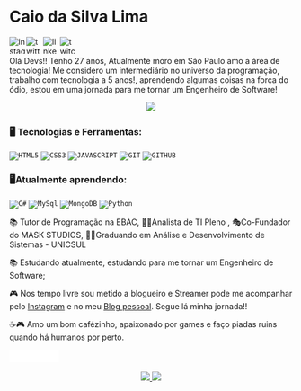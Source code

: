 <!-- <img align="right" width="250px" style="margin-top:-20px" src=""> -->
</br>
</br>
<div dsplay="inline-block">
 <h1 align="left">Caio da Silva Lima</h1>
 <a href="https://www.instagram.com/tvnergal/">
    <img align="left" width="30px" height="30px" src="https://upload.wikimedia.org/wikipedia/commons/e/e7/Instagram_logo_2016.svg" alt="instagram" style="vertical-align:top;">
  </a> 
  <a href="https://twitter.com/tvnergal">
    <img align="left" width="30px" height="30px" src="https://upload.wikimedia.org/wikipedia/commons/6/67/Twitter-logo.png" alt="twitter" style="vertical-align:top;">
  </a>
  <a href="https://www.linkedin.com/in/caio-lima-804b29175/">
    <img align="left" width="30px" height="30px" src="https://upload.wikimedia.org/wikipedia/commons/f/f8/LinkedIn_icon_circle.svg" alt="linkedin" style="vertical-align:top;">
  </a>
  <a href="https://www.twitch.tv/tvnergal/">
    <img align="left" width="30px" height="30px" src="https://upload.wikimedia.org/wikipedia/commons/2/20/Twitch_icon_2012.svg" alt="twitch" style="vertical-align:top;">
  </a>
</div>


</br>


</br>
Olá Devs!!
Tenho 27 anos, Atualmente moro em São Paulo amo a área de tecnologia! Me considero um intermediário no universo da programação, trabalho com tecnologia a 5 anos!, aprendendo algumas coisas na força do ódio, estou em uma jornada para me tornar um Engenheiro de Software!
<p align="center">
 
  <img src="https://super.abril.com.br/wp-content/uploads/2016/09/super_imggato_digitando_0.gif" width="250">
</p>
<h3> 🖥️ Tecnologias e Ferramentas:</h3>
<!-- <img width="300px" align="right" src="https://imgur.com/efHQn67"> -->
<code><img width="40px" src="https://cdn.jsdelivr.net/gh/devicons/devicon/icons/html5/html5-original-wordmark.svg" title = "HTML5"/></code>
<code><img width="40px" src="https://cdn.jsdelivr.net/gh/devicons/devicon/icons/css3/css3-original-wordmark.svg" title = "CSS3"/></code>
<code><img width="40px" src="https://cdn.jsdelivr.net/gh/devicons/devicon/icons/javascript/javascript-original.svg" title = "JAVASCRIPT"/></code>
<code><img width="40px" src="https://cdn.jsdelivr.net/gh/devicons/devicon/icons/git/git-original.svg" title = "GIT"/></code>
<code><img width="40px" src="https://cdn.jsdelivr.net/gh/devicons/devicon/icons/github/github-original.svg" title = "GITHUB"/></code>
<p align="left">
 
<h3>🖥️Atualmente aprendendo:</h3> 
<code><img width="40px" src="https://cdn.jsdelivr.net/gh/devicons/devicon/icons/csharp/csharp-original.svg" title = "C#"/></code>
<!-- <code><img width="40px" src="https://cdn.jsdelivr.net/gh/devicons/devicon/icons/unity/unity-original-wordmark.svg" title = "Unity"/> -->
<code><img width="40px" src="https://cdn.jsdelivr.net/gh/devicons/devicon/icons/mysql/mysql-original.svg" title = "MySql"/></code>
<code><img width="40px" src="https://cdn.jsdelivr.net/gh/devicons/devicon/icons/mongodb/mongodb-original-wordmark.svg" title = "MongoDB"/></code>
<code><img width="40px" src="https://cdn.jsdelivr.net/gh/devicons/devicon/icons/python/python-original.svg" title = "Python"/></code>
<p align="left">
<div display="inline-block">

  
📚 Tutor de Programação na EBAC, 👨‍💻Analista de TI Pleno , 🎭Co-Fundador do MASK STUDIOS, 🧑‍🎓Graduando em Análise e Desenvolvimento de Sistemas - UNICSUL

 📚 Estudando atualmente, estudando para me tornar um Engenheiro de Software;</p>
 <p align="left">🎮 Nos tempo livre sou metido a blogueiro e Streamer pode me acompanhar pelo <a href="https://www.instagram.com/tvnergal/">Instagram</a> e no meu <a href="https://dev.to/nergalcode/">Blog pessoal</a>. Segue lá minha jornada!!</p>
 <p align="left">☕🎮 Amo um bom cafézinho, apaixonado por games e faço piadas ruins quando há humanos por perto.</p>
</div>
<a href="https://www.instagram.com/tvnergal/" target="_blank"><img align="left" alt="Instagram" width="22px" src="https://github.com/Aakarsh-B/trying-repos/blob/master/insta.svg" />
<a href="https://twitter.com/TvNergal" target="_blank"><img align="left" alt="Twitter" width="22px" src="https://github.com/Aakarsh-B/trying-repos/blob/master/twitter.svg" />
<a href="https://www.linkedin.com/in/caio-lima-804b29175/" target="_blank"><img align="left" alt="LinkedIn" width="22px" src="https://github.com/Aakarsh-B/trying-repos/blob/master/linkedin.svg" />
<a href="https://dev.to/nergalcode/" target="_blank"><img alt="Blog" width="22px" src="https://github.com/Aakarsh-B/trying-repos/blob/master/dev-badge.svg" /></a>

<p align="center">

<a href="https://github.com/Nergal-code">
  <img height="100em" src="https://github-readme-stats-eight-theta.vercel.app/api?username=Nergal-code&show_icons=true&theme=tokyonight&include_all_commits=true&count_private=true"/>
  <img height="100em" src="https://github-readme-stats-eight-theta.vercel.app/api/top-langs/?username=Nergal-code&layout=compact&langs_count=8&theme=tokyonight"/>
 <p align="center">
</a>
</p>
